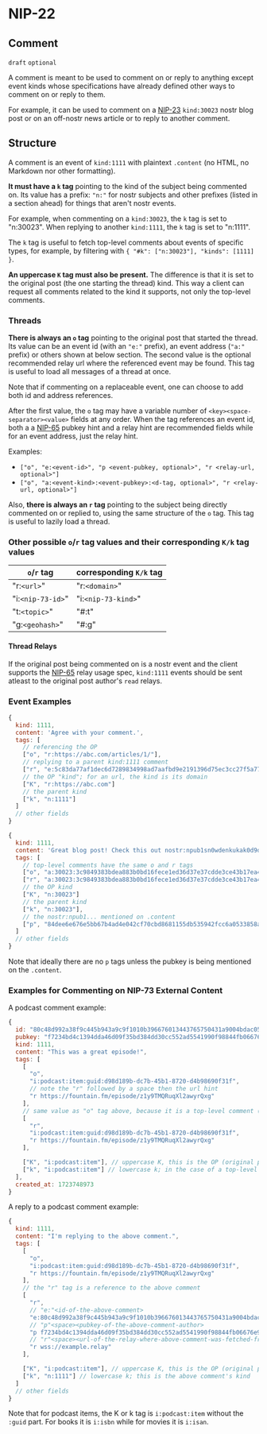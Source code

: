 NIP-22
======

Comment
-------

`draft` `optional`

A comment is meant to be used to comment on
or reply to anything except event kinds
whose specifications have already defined other
ways to comment on or reply to them.

For example, it can be used to comment on a [NIP-23](23.md) `kind:30023` nostr blog post
or on an off-nostr news article or to reply to another comment.

## Structure

A comment is an event of `kind:1111` with plaintext `.content`
(no HTML, no Markdown nor other formatting).

**It must have a `k` tag** pointing to the kind of the subject being commented on.
Its value has a prefix: `"n:"` for nostr subjects and other prefixes (listed in a section ahead)
for things that aren't nostr events.

For example, when commenting on a `kind:30023`, the `k` tag is set to "n:30023".
When replying to another `kind:1111`, the `k` tag is set to "n:1111".

The `k` tag is useful to fetch top-level comments about events of specific types, for example,
by filtering with `{ "#k": ["n:30023"], "kinds": [1111] }`.

**An uppercase `K` tag must also be present.** The difference is that it is set to the original post (the one starting the thread) kind.
This way a client can request all comments related to the kind it supports, not only the top-level comments.

### Threads

**There is always an `o` tag** pointing to the original post that started the thread.
Its value can be an event id (with an `"e:"` prefix),
an event address (`"a:"` prefix) or others shown at below section. The second value
is the optional recommended relay url where the referenced event may be found.
This tag is useful to load all messages of a thread at once.

Note that if commenting on a replaceable event, one can choose to add both id and address references.

After the first value, the `o` tag may have a variable number of `<key><space-separator><value>` fields
at any order. When the tag references an event id, both a a [NIP-65](65.md) pubkey hint and a relay hint
are recommended fields while for an event address, just the relay hint.

Examples:

- `["o", "e:<event-id>", "p <event-pubkey, optional>", "r <relay-url, optional>"]`
- `["o", "a:<event-kind>:<event-pubkey>:<d-tag, optional>", "r <relay-url, optional>"]`

Also, **there is always an `r` tag** pointing to the subject being directly commented on or replied to, using the
same structure of the `o` tag.
This tag is useful to lazily load a thread.

### Other possible `o`/`r` tag values and their corresponding `K/k` tag values

| `o`/`r` tag | corresponding `K/k` tag |
| - | - |
| "r:`<url>`" | "r:`<domain>`" |
| "i:`<nip-73-id>`" | "i:`<nip-73-kind>`" |
| "t:`<topic>`" | "#:t" |
| "g:`<geohash>`" | "#:g" |

#### Thread Relays

If the original post being commented on is a nostr event and
the client supports the [NIP-65](65.md) relay usage spec,
`kind:1111` events should be sent atleast to the original post author's `read` relays.

### Event Examples

```js
{
  kind: 1111,
  content: 'Agree with your comment.',
  tags: [
    // referencing the OP
    ["o", "r:https://abc.com/articles/1/"],
    // replying to a parent kind:1111 comment
    ["r", "e:5c83da77af1dec6d7289834998ad7aafbd9e2191396d75ec3cc27f5a77226f36", "p f7234bd4c1394dda46d09f35bd384dd30cc552ad5541990f98844fb06676e9ca", "r wss://example.relay"],
    // the OP "kind"; for an url, the kind is its domain
    ["K", "r:https://abc.com"]
    // the parent kind
    ["k", "n:1111"]
  ]
  // other fields
}
```

```js
{
  kind: 1111,
  content: 'Great blog post! Check this out nostr:npub1sn0wdenkukak0d9dfczzeacvhkrgz92ak56egt7vdgzn8pv2wfqqhrjdv9.',
  tags: [
    // top-level comments have the same o and r tags
    ["o", "a:30023:3c9849383bdea883b0bd16fece1ed36d37e37cdde3ce43b17ea4e9192ec11289:f9347ca7", "r wss://example.relay"],
    ["r", "a:30023:3c9849383bdea883b0bd16fece1ed36d37e37cdde3ce43b17ea4e9192ec11289:f9347ca7", "r wss://example.relay"],
    // the OP kind
    ["K", "n:30023"]
    // the parent kind
    ["k", "n:30023"],
    // the nostr:npub1... mentioned on .content
    ["p", "84dee6e676e5bb67b4ad4e042cf70cbd8681155db535942fcc6a0533858a7240"]
  ]
  // other fields
}
```

Note that ideally there are no `p` tags unless the pubkey is being mentioned on the `.content`.

### Examples for Commenting on NIP-73 External Content

A podcast comment example:

```js
{
  id: "80c48d992a38f9c445b943a9c9f1010b396676013443765750431a9004bdac05",
  pubkey: "f7234bd4c1394dda46d09f35bd384dd30cc552ad5541990f98844fb06676e9ca",
  kind: 1111,
  content: "This was a great episode!",
  tags: [
    [
      "o",
      "i:podcast:item:guid:d98d189b-dc7b-45b1-8720-d4b98690f31f",
      // note the "r" followed by a space then the url hint
      "r https://fountain.fm/episode/z1y9TMQRuqXl2awyrQxg"
    ],
    // same value as "o" tag above, because it is a top-level comment (not a reply to a comment)
    [
      "r",
      "i:podcast:item:guid:d98d189b-dc7b-45b1-8720-d4b98690f31f",
      "r https://fountain.fm/episode/z1y9TMQRuqXl2awyrQxg"
    ],

    ["K", "i:podcast:item"], // uppercase K, this is the OP (original post)'s kind, that is, a podcast item
    ["k", "i:podcast:item"] // lowercase k; in the case of a top-level comment, it is the same as the uppercase K
  ],
  created_at: 1723748973
}
```

A reply to a podcast comment example:

```js
{
  kind: 1111,
  content: "I'm replying to the above comment.",
  tags: [
    [
      "o",
      "i:podcast:item:guid:d98d189b-dc7b-45b1-8720-d4b98690f31f",
      "r https://fountain.fm/episode/z1y9TMQRuqXl2awyrQxg"
    ],
    // the "r" tag is a reference to the above comment
    [
      "r",
      // "e:"<id-of-the-above-comment>
      "e:80c48d992a38f9c445b943a9c9f1010b396676013443765750431a9004bdac05",
      // "p"<space><pubkey-of-the-above-comment-author>
      "p f7234bd4c1394dda46d09f35bd384dd30cc552ad5541990f98844fb06676e9ca",
      // "r"<space><url-of-the-relay-where-above-comment-was-fetched-from>
      "r wss://example.relay"
    ],

    ["K", "i:podcast:item"], // uppercase K, this is the OP (original post)'s kind, that is, a podcast item
    ["k", "n:1111"] // lowercase k; this is the above comment's kind
  ]
  // other fields
}
```

Note that for podcast items, the K or k tag is `i:podcast:item` without the `:guid` part.
For books it is `i:isbn` while for movies it is `i:isan`.
